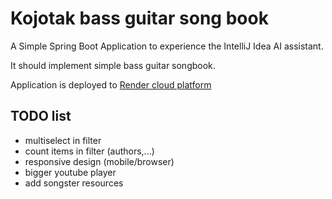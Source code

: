 # Kojotak bass guitar song book

A Simple Spring Boot Application to experience the  IntelliJ Idea AI assistant.

It should implement simple bass guitar songbook.

Application is deployed to [Render cloud platform](https://bassbook.onrender.com/)

## TODO list

- multiselect in filter
- count items in filter (authors,...)
- responsive design (mobile/browser)
- bigger youtube player
- add songster resources
